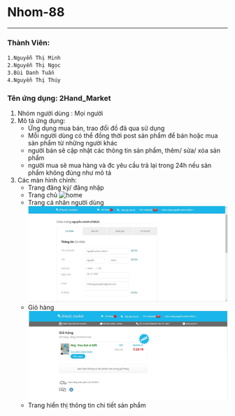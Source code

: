 # Nhom-88

---

### Thành   Viên:

```sh
1.Nguyễn Thị Minh
2.Nguyễn Thị Ngọc
3.Bùi Danh Tuấn
4.Nguyễn Thị Thúy
```

### Tên ứng dụng:  2Hand_Market

1.   Nhóm người dùng : Mọi người 
2.   Mô tả ứng dụng: 
        - Ứng dụng mua bán, trao đổi đồ đã qua sử dụng
        - Mỗi người dùng có thể đồng thời post sản phẩm để bán hoặc mua sản phẩm từ những người khác
        - người bán sẽ cập nhật các thông tin sản phẩm, thêm/ sửa/ xóa sản phẩm
        - người mua sẽ mua hàng và đc yêu cầu trả lại trong 24h nếu sản phẩm không đúng như mô tả
3.   Các màn hình chính:
        - Trang đăng ký/ đăng nhập
        - Trang chủ
        ![home](https://github.com/17020932/INT2208-8-2019/blob/master/nhom-88/imagines/trang%20ch%E1%BB%A7.png)
        - Trang cá nhân người dùng
        ![user](https://github.com/17020932/INT2208-8-2019/blob/master/nhom-88/imagines/trang%20c%C3%A1%20nh%C3%A2n.PNG)
        - Giỏ hàng
        ![my cart](https://github.com/17020932/INT2208-8-2019/blob/master/nhom-88/imagines/gi%E1%BB%8F%20h%C3%A0ng%201.jpg)
        - Trang hiển thị thông tin chi tiết sản phẩm
